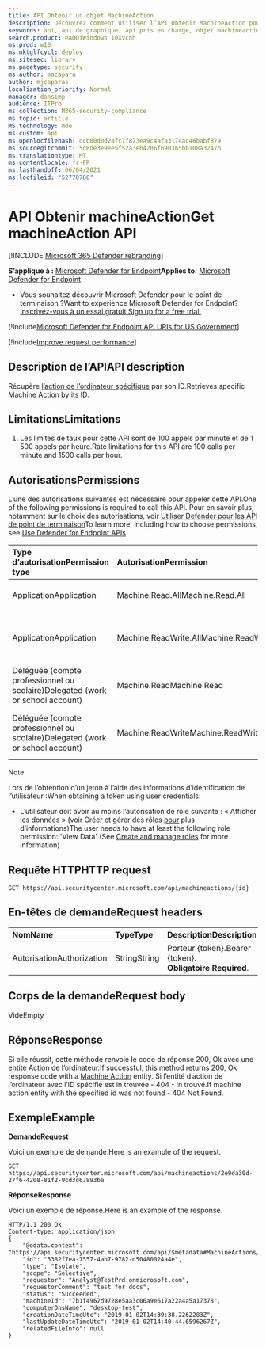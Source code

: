 ```yaml
---
title: API Obtenir un objet MachineAction
description: Découvrez comment utiliser l’API Obtenir MachineAction pour récupérer une action ordinateur spécifique par son ID dans Microsoft Defender pour le point de terminaison.
keywords: api, api de graphique, api pris en charge, objet machineaction
search.product: eADQiWindows 10XVcnh
ms.prod: w10
ms.mktglfcycl: deploy
ms.sitesec: library
ms.pagetype: security
ms.author: macapara
author: mjcaparas
localization_priority: Normal
manager: dansimp
audience: ITPro
ms.collection: M365-security-compliance
ms.topic: article
MS.technology: mde
ms.custom: api
ms.openlocfilehash: dcb00d0d2afc7f873ea9c4afa3174ac46babf879
ms.sourcegitcommit: 5d8de3e9ee5f52a3eb4206f690365bb108a3247b
ms.translationtype: MT
ms.contentlocale: fr-FR
ms.lasthandoff: 06/04/2021
ms.locfileid: "52770780"
---
```

# <a name="get-machineaction-api"></a><span data-ttu-id="9412a-104">API Obtenir machineAction</span><span class="sxs-lookup"><span data-stu-id="9412a-104">Get machineAction API</span></span>

[!INCLUDE [Microsoft 365 Defender rebranding](../../includes/microsoft-defender.md)]

<span data-ttu-id="9412a-105">**S’applique à :** [Microsoft Defender for Endpoint](https://go.microsoft.com/fwlink/?linkid=2154037)</span><span class="sxs-lookup"><span data-stu-id="9412a-105">**Applies to:** [Microsoft Defender for Endpoint](https://go.microsoft.com/fwlink/?linkid=2154037)</span></span>

- <span data-ttu-id="9412a-106">Vous souhaitez découvrir Microsoft Defender pour le point de terminaison ?</span><span class="sxs-lookup"><span data-stu-id="9412a-106">Want to experience Microsoft Defender for Endpoint?</span></span> [<span data-ttu-id="9412a-107">Inscrivez-vous à un essai gratuit.</span><span class="sxs-lookup"><span data-stu-id="9412a-107">Sign up for a free trial.</span></span>](https://www.microsoft.com/microsoft-365/windows/microsoft-defender-atp?ocid=docs-wdatp-exposedapis-abovefoldlink) 

[!include[Microsoft Defender for Endpoint API URIs for US Government](../../includes/microsoft-defender-api-usgov.md)]

[!include[Improve request performance](../../includes/improve-request-performance.md)]


## <a name="api-description"></a><span data-ttu-id="9412a-108">Description de l’API</span><span class="sxs-lookup"><span data-stu-id="9412a-108">API description</span></span>
<span data-ttu-id="9412a-109">Récupère [l’action de l’ordinateur spécifique](machineaction.md) par son ID.</span><span class="sxs-lookup"><span data-stu-id="9412a-109">Retrieves specific [Machine Action](machineaction.md) by its ID.</span></span>


## <a name="limitations"></a><span data-ttu-id="9412a-110">Limitations</span><span class="sxs-lookup"><span data-stu-id="9412a-110">Limitations</span></span>
1. <span data-ttu-id="9412a-111">Les limites de taux pour cette API sont de 100 appels par minute et de 1 500 appels par heure.</span><span class="sxs-lookup"><span data-stu-id="9412a-111">Rate limitations for this API are 100 calls per minute and 1500 calls per hour.</span></span>


## <a name="permissions"></a><span data-ttu-id="9412a-112">Autorisations</span><span class="sxs-lookup"><span data-stu-id="9412a-112">Permissions</span></span>
<span data-ttu-id="9412a-113">L’une des autorisations suivantes est nécessaire pour appeler cette API.</span><span class="sxs-lookup"><span data-stu-id="9412a-113">One of the following permissions is required to call this API.</span></span> <span data-ttu-id="9412a-114">Pour en savoir plus, notamment sur le choix des autorisations, voir [Utiliser Defender pour les API de point de terminaison](apis-intro.md)</span><span class="sxs-lookup"><span data-stu-id="9412a-114">To learn more, including how to choose permissions, see [Use Defender for Endpoint APIs](apis-intro.md)</span></span>

<span data-ttu-id="9412a-115">Type d’autorisation</span><span class="sxs-lookup"><span data-stu-id="9412a-115">Permission type</span></span> |   <span data-ttu-id="9412a-116">Autorisation</span><span class="sxs-lookup"><span data-stu-id="9412a-116">Permission</span></span>  |   <span data-ttu-id="9412a-117">Nom d’affichage de l’autorisation</span><span class="sxs-lookup"><span data-stu-id="9412a-117">Permission display name</span></span>
:---|:---|:---
<span data-ttu-id="9412a-118">Application</span><span class="sxs-lookup"><span data-stu-id="9412a-118">Application</span></span> |   <span data-ttu-id="9412a-119">Machine.Read.All</span><span class="sxs-lookup"><span data-stu-id="9412a-119">Machine.Read.All</span></span> |  <span data-ttu-id="9412a-120">« Lire tous les profils d’ordinateur »</span><span class="sxs-lookup"><span data-stu-id="9412a-120">'Read all machine profiles'</span></span>
<span data-ttu-id="9412a-121">Application</span><span class="sxs-lookup"><span data-stu-id="9412a-121">Application</span></span> |   <span data-ttu-id="9412a-122">Machine.ReadWrite.All</span><span class="sxs-lookup"><span data-stu-id="9412a-122">Machine.ReadWrite.All</span></span> | <span data-ttu-id="9412a-123">« Lire et écrire toutes les informations sur l’ordinateur »</span><span class="sxs-lookup"><span data-stu-id="9412a-123">'Read and write all machine information'</span></span>
<span data-ttu-id="9412a-124">Déléguée (compte professionnel ou scolaire)</span><span class="sxs-lookup"><span data-stu-id="9412a-124">Delegated (work or school account)</span></span> | <span data-ttu-id="9412a-125">Machine.Read</span><span class="sxs-lookup"><span data-stu-id="9412a-125">Machine.Read</span></span> | <span data-ttu-id="9412a-126">« Lire les informations sur l’ordinateur »</span><span class="sxs-lookup"><span data-stu-id="9412a-126">'Read machine information'</span></span>
<span data-ttu-id="9412a-127">Déléguée (compte professionnel ou scolaire)</span><span class="sxs-lookup"><span data-stu-id="9412a-127">Delegated (work or school account)</span></span> | <span data-ttu-id="9412a-128">Machine.ReadWrite</span><span class="sxs-lookup"><span data-stu-id="9412a-128">Machine.ReadWrite</span></span> | <span data-ttu-id="9412a-129">« Lire et écrire des informations sur l’ordinateur »</span><span class="sxs-lookup"><span data-stu-id="9412a-129">'Read and write machine information'</span></span>

>[!Note]
> <span data-ttu-id="9412a-130">Lors de l’obtention d’un jeton à l’aide des informations d’identification de l’utilisateur :</span><span class="sxs-lookup"><span data-stu-id="9412a-130">When obtaining a token using user credentials:</span></span>
>- <span data-ttu-id="9412a-131">L’utilisateur doit avoir au moins l’autorisation de rôle suivante : « Afficher les données » (voir Créer et gérer des rôles [pour](user-roles.md) plus d’informations)</span><span class="sxs-lookup"><span data-stu-id="9412a-131">The user needs to have at least the following role permission: 'View Data' (See [Create and manage roles](user-roles.md) for more information)</span></span>

## <a name="http-request"></a><span data-ttu-id="9412a-132">Requête HTTP</span><span class="sxs-lookup"><span data-stu-id="9412a-132">HTTP request</span></span>
```
GET https://api.securitycenter.microsoft.com/api/machineactions/{id}
```

## <a name="request-headers"></a><span data-ttu-id="9412a-133">En-têtes de demande</span><span class="sxs-lookup"><span data-stu-id="9412a-133">Request headers</span></span>

<span data-ttu-id="9412a-134">Nom</span><span class="sxs-lookup"><span data-stu-id="9412a-134">Name</span></span> | <span data-ttu-id="9412a-135">Type</span><span class="sxs-lookup"><span data-stu-id="9412a-135">Type</span></span> | <span data-ttu-id="9412a-136">Description</span><span class="sxs-lookup"><span data-stu-id="9412a-136">Description</span></span>
:---|:---|:---
<span data-ttu-id="9412a-137">Autorisation</span><span class="sxs-lookup"><span data-stu-id="9412a-137">Authorization</span></span> | <span data-ttu-id="9412a-138">String</span><span class="sxs-lookup"><span data-stu-id="9412a-138">String</span></span> | <span data-ttu-id="9412a-139">Porteur {token}.</span><span class="sxs-lookup"><span data-stu-id="9412a-139">Bearer {token}.</span></span> <span data-ttu-id="9412a-140">**Obligatoire**.</span><span class="sxs-lookup"><span data-stu-id="9412a-140">**Required**.</span></span>


## <a name="request-body"></a><span data-ttu-id="9412a-141">Corps de la demande</span><span class="sxs-lookup"><span data-stu-id="9412a-141">Request body</span></span>
<span data-ttu-id="9412a-142">Vide</span><span class="sxs-lookup"><span data-stu-id="9412a-142">Empty</span></span>

## <a name="response"></a><span data-ttu-id="9412a-143">Réponse</span><span class="sxs-lookup"><span data-stu-id="9412a-143">Response</span></span>
<span data-ttu-id="9412a-144">Si elle réussit, cette méthode renvoie le code de réponse 200, Ok avec une [entité Action](machineaction.md) de l’ordinateur.</span><span class="sxs-lookup"><span data-stu-id="9412a-144">If successful, this method returns 200, Ok response code with a [Machine Action](machineaction.md) entity.</span></span> <span data-ttu-id="9412a-145">Si l’entité d’action de l’ordinateur avec l’ID spécifié est in trouvée - 404 - In trouvé.</span><span class="sxs-lookup"><span data-stu-id="9412a-145">If machine action entity with the specified id was not found - 404 Not Found.</span></span>

## <a name="example"></a><span data-ttu-id="9412a-146">Exemple</span><span class="sxs-lookup"><span data-stu-id="9412a-146">Example</span></span>

<span data-ttu-id="9412a-147">**Demande**</span><span class="sxs-lookup"><span data-stu-id="9412a-147">**Request**</span></span>

<span data-ttu-id="9412a-148">Voici un exemple de demande.</span><span class="sxs-lookup"><span data-stu-id="9412a-148">Here is an example of the request.</span></span>

```
GET https://api.securitycenter.microsoft.com/api/machineactions/2e9da30d-27f6-4208-81f2-9cd3d67893ba
```

<span data-ttu-id="9412a-149">**Réponse**</span><span class="sxs-lookup"><span data-stu-id="9412a-149">**Response**</span></span>

<span data-ttu-id="9412a-150">Voici un exemple de réponse.</span><span class="sxs-lookup"><span data-stu-id="9412a-150">Here is an example of the response.</span></span>


```
HTTP/1.1 200 Ok
Content-type: application/json
{
    "@odata.context": "https://api.securitycenter.microsoft.com/api/$metadata#MachineActions/$entity",
    "id": "5382f7ea-7557-4ab7-9782-d50480024a4e",
    "type": "Isolate",
    "scope": "Selective",
    "requestor": "Analyst@TestPrd.onmicrosoft.com",
    "requestorComment": "test for docs",
    "status": "Succeeded",
    "machineId": "7b1f4967d9728e5aa3c06a9e617a22a4a5a17378",
    "computerDnsName": "desktop-test",
    "creationDateTimeUtc": "2019-01-02T14:39:38.2262283Z",
    "lastUpdateDateTimeUtc": "2019-01-02T14:40:44.6596267Z",
    "relatedFileInfo": null
}


```
